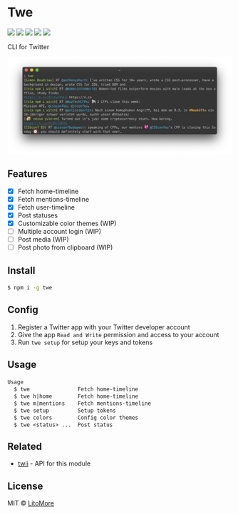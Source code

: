 # Twe

[![](https://badges.greenkeeper.io/LitoMore/twe.svg)](https://greenkeeper.io/)
[![](https://img.shields.io/travis/LitoMore/twe/master.svg)](https://travis-ci.org/LitoMore/twe)
[![](https://img.shields.io/npm/v/twe.svg)](https://www.npmjs.com/package/twe)
[![](https://img.shields.io/npm/l/twe.svg)](https://github.com/LitoMore/twe/blob/master/LICENSE)
[![](https://img.shields.io/badge/code_style-XO-5ed9c7.svg)](https://github.com/xojs/xo)

CLI for Twitter

<div align="center"><img src="https://raw.githubusercontent.com/LitoMore/twe/master/screenshot.png" alt="Twe" /></div>

## Features

- [x] Fetch home-timeline
- [x] Fetch mentions-timeline
- [x] Fetch user-timeline
- [x] Post statuses
- [x] Customizable color themes (WIP)
- [ ] Multiple account login (WIP)
- [ ] Post media (WIP)
- [ ] Post photo from clipboard (WIP)

## Install

```bash
$ npm i -g twe
```

## Config

1. Register a Twitter app with your Twitter developer account
2. Give the app `Read and Write` permission and access to your account
3. Run `twe setup` for setup your keys and tokens

## Usage

```
Usage
  $ twe               Fetch home-timeline
  $ twe h|home        Fetch home-timeline
  $ twe m|mentions    Fetch mentions-timeline
  $ twe setup         Setup tokens
  $ twe colors        Config color themes
  $ twe <status> ...  Post status
```

## Related

- [twii](https://github.com/LitoMore/twii) - API for this module

## License

MIT © [LitoMore](https://github.com/LitoMore)
